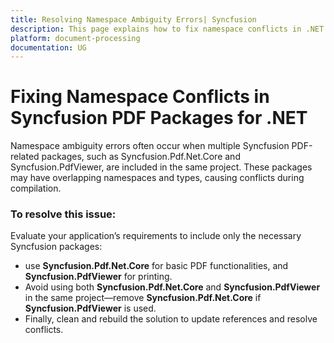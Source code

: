 ```yaml
---
title: Resolving Namespace Ambiguity Errors| Syncfusion
description: This page explains how to fix namespace conflicts in .NET applications caused by using Syncfusion PDF packages like Syncfusion.Pdf.Net.Core and PdfViewer
platform: document-processing
documentation: UG
---
```


# Fixing Namespace Conflicts in Syncfusion PDF Packages for .NET

Namespace ambiguity errors often occur when multiple Syncfusion PDF-related packages, such as Syncfusion.Pdf.Net.Core and Syncfusion.PdfViewer, are included in the same project. These packages may have overlapping namespaces and types, causing conflicts during compilation.

### To resolve this issue:

Evaluate your application’s requirements to include only the necessary Syncfusion packages:
* use **Syncfusion.Pdf.Net.Core** for basic PDF functionalities, and **Syncfusion.PdfViewer** for printing. 
* Avoid using both **Syncfusion.Pdf.Net.Core** and **Syncfusion.PdfViewer** in the same project—remove **Syncfusion.Pdf.Net.Core** if **Syncfusion.PdfViewer** is used. 
* Finally, clean and rebuild the solution to update references and resolve conflicts.
